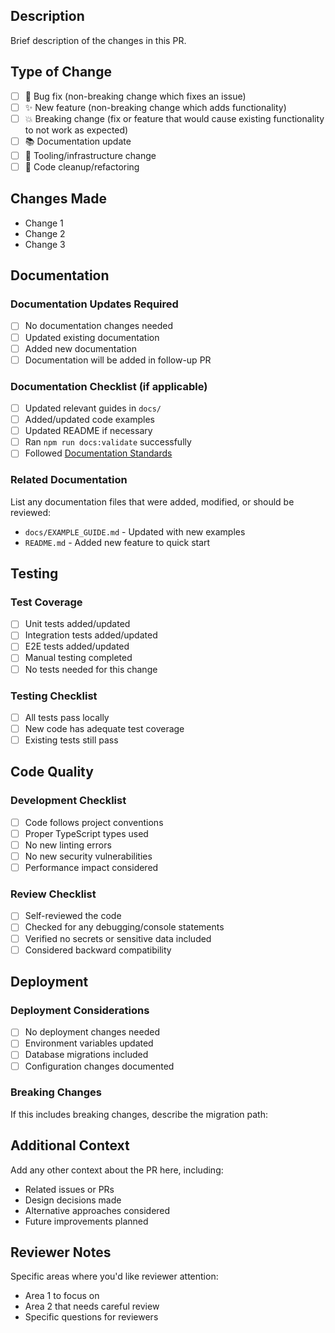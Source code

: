## Description

Brief description of the changes in this PR.

## Type of Change

- [ ] 🐛 Bug fix (non-breaking change which fixes an issue)
- [ ] ✨ New feature (non-breaking change which adds functionality)
- [ ] 💥 Breaking change (fix or feature that would cause existing functionality to not work as expected)
- [ ] 📚 Documentation update
- [ ] 🔧 Tooling/infrastructure change
- [ ] 🧹 Code cleanup/refactoring

## Changes Made

- Change 1
- Change 2
- Change 3

## Documentation

### Documentation Updates Required

- [ ] No documentation changes needed
- [ ] Updated existing documentation
- [ ] Added new documentation
- [ ] Documentation will be added in follow-up PR

### Documentation Checklist (if applicable)

- [ ] Updated relevant guides in `docs/`
- [ ] Added/updated code examples
- [ ] Updated README if necessary
- [ ] Ran `npm run docs:validate` successfully
- [ ] Followed [Documentation Standards](docs/DOCS_STANDARDS.md)

### Related Documentation

List any documentation files that were added, modified, or should be reviewed:

- `docs/EXAMPLE_GUIDE.md` - Updated with new examples
- `README.md` - Added new feature to quick start

## Testing

### Test Coverage

- [ ] Unit tests added/updated
- [ ] Integration tests added/updated
- [ ] E2E tests added/updated
- [ ] Manual testing completed
- [ ] No tests needed for this change

### Testing Checklist

- [ ] All tests pass locally
- [ ] New code has adequate test coverage
- [ ] Existing tests still pass

## Code Quality

### Development Checklist

- [ ] Code follows project conventions
- [ ] Proper TypeScript types used
- [ ] No new linting errors
- [ ] No new security vulnerabilities
- [ ] Performance impact considered

### Review Checklist

- [ ] Self-reviewed the code
- [ ] Checked for any debugging/console statements
- [ ] Verified no secrets or sensitive data included
- [ ] Considered backward compatibility

## Deployment

### Deployment Considerations

- [ ] No deployment changes needed
- [ ] Environment variables updated
- [ ] Database migrations included
- [ ] Configuration changes documented

### Breaking Changes

If this includes breaking changes, describe the migration path:

## Additional Context

Add any other context about the PR here, including:

- Related issues or PRs
- Design decisions made
- Alternative approaches considered
- Future improvements planned

## Reviewer Notes

Specific areas where you'd like reviewer attention:

- Area 1 to focus on
- Area 2 that needs careful review
- Specific questions for reviewers